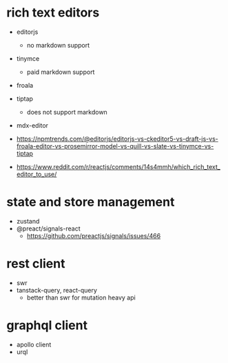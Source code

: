 # rich text editors

- editorjs
  - no markdown support
- tinymce
  - paid markdown support
- froala
- tiptap
  - does not support markdown
- mdx-editor

- https://npmtrends.com/@editorjs/editorjs-vs-ckeditor5-vs-draft-js-vs-froala-editor-vs-prosemirror-model-vs-quill-vs-slate-vs-tinymce-vs-tiptap
- https://www.reddit.com/r/reactjs/comments/14s4mmh/which_rich_text_editor_to_use/

# state and store management

- zustand
- @preact/signals-react
  - https://github.com/preactjs/signals/issues/466

# rest client

- swr
- tanstack-query, react-query
  - better than swr for mutation heavy api

# graphql client

- apollo client
- urql
